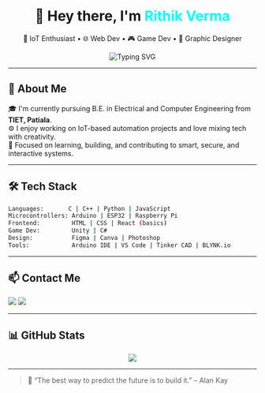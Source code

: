 <h1 align="center">👋 Hey there, I'm <span style="color:#00FFFF">Rithik Verma</span></h1>

<p align="center">
  🔐 IoT Enthusiast • 🌐 Web Dev • 🎮 Game Dev • 🎨 Graphic Designer  
</p>

<p align="center">
  <img src="https://readme-typing-svg.demolab.com?font=Fira+Code&duration=2500&pause=1000&color=purple&center=true&vCenter=true&width=435&lines=Welcome+to+my+GitHub!;I+build+smart+%26+creative+projects." alt="Typing SVG" />
</p>

---

## 🧠 About Me

🎓 I'm currently pursuing B.E. in Electrical and Computer Engineering from **TIET, Patiala**.  
⚙️ I enjoy working on IoT-based automation projects and love mixing tech with creativity.  
🎯 Focused on learning, building, and contributing to smart, secure, and interactive systems.

---

## 🛠️ Tech Stack

```bash
Languages:       C | C++ | Python | JavaScript
Microcontrollers: Arduino | ESP32 | Raspberry Pi
Frontend:         HTML | CSS | React (basics)
Game Dev:         Unity | C#
Design:           Figma | Canva | Photoshop
Tools:            Arduino IDE | VS Code | Tinker CAD | BLYNK.io
````

---

## 📫 Contact Me

<p>
  <a href="mailto:rock4rithik@gmail.com"><img src="https://img.shields.io/badge/Gmail-black?style=for-the-badge&logo=gmail&logoColor=red"></a>
  <a href="https://www.linkedin.com/in/rithik-verma-74592226a/"><img src="https://img.shields.io/badge/LinkedIn-black?style=for-the-badge&logo=linkedin&logoColor=0A66C2"></a>
</p>

---

## 📊 GitHub Stats

<p align="center">
  <img src="https://github-readme-stats.vercel.app/api?username=rithikverma&show_icons=true&theme=tokyonight&hide_border=true&border_radius=10">
</p>

---

> 🖤 “The best way to predict the future is to build it.” – Alan Kay

